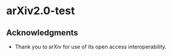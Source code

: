 # arXiv2.0-test

## Acknowledgments
- Thank you to arXiv for use of its open access interoperability.
